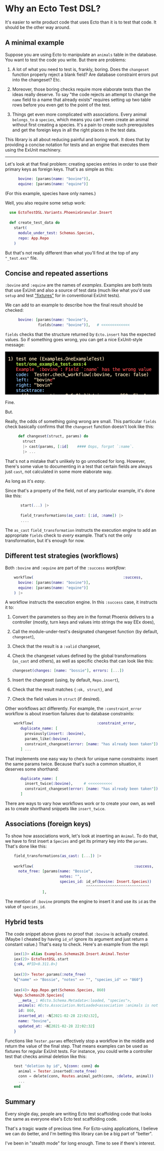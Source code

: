 # Why an Ecto Test DSL?

It's easier to write product code that uses Ecto than it is to test that
code. It should be the other way around.

## A minimal example

Suppose you are using Ecto to manipulate an `animals` table in the
database. You want to test the code you write. But there are
problems:

1. A lot of what you need to test is, frankly, boring. Does the
   `changeset` function properly reject a blank field? Are database
   constraint errors put into the changeset? Etc.
   
2. Moreover, those boring checks require more elaborate tests than the
   ideas really deserve. To say "the code rejects an attempt to change the `name` field
   to a name that already exists" requires setting up two
   table rows before you even get to the point of the test.
   
3. Things get even more complicated with associations. Every animal
   `belongs_to` a `species`, which means you can't even create an
   animal without first creating a species. It's a pain to create such
   prerequisites and get the foreign keys in all the right places in
   the test data.
   
This library is all about reducing painful and boring work. It does
that by providing a concise notation for tests and an engine that
executes them using the ExUnit machinery. 

---------

Let's look at that final problem: creating species entries in order to
use their primary keys as foreign keys. That's as simple as this:


```elixir
      bovine: [params(name: "bovine")],
      equine: [params(name: "equine")]
```

(For this example, species have only names.)

Well, you also require some setup work:

```elixir
  use EctoTestDSL.Variants.PhoenixGranular.Insert

  def create_test_data do 
    start(
      module_under_test: Schemas.Species,
      repo: App.Repo
    )
```

But that's not really different than what you'll find at the top of
any `"_test.exs"` file.

## Concise and repeated assertions

`:bovine` and `:equine` are the names of *examples*. Examples are both
tests that use ExUnit and also a source of test data (much like what
you'd use `setup` and test
["fixtures"](https://en.wikipedia.org/wiki/Test_fixture#Software) for
in conventional ExUnit tests).

We can add to an example to describe how the final result should be
checked:

```elixir
      bovine: [params(name: "bovine"),
               fields(name: "bovine")],   # <<<<<<<<<<<<<
```

`fields` checks that the structure returned by `Ecto.insert` has the
expected values. So if something goes wrong, you can get a nice ExUnit-style message:

![](pics/exunit-error.png)

Fine. 

But.

Really, the odds of something going wrong are small. This particular
`fields` check basically confirms that the `changeset` function
doesn't look like this:

```elixir
      def changeset(struct, params) do 
        struct
        |> cast(params, [:id]    #### Oops, forgot `:name`.
        |> ...
```

That's not a mistake that's unlikely to go unnoticed for long. However,
there's some value to documenting in a test that certain fields are
always just `cast`, not calculated in some more elaborate way.

As long as it's *easy*.

Since that's a property of the field, not of any particular example,
it's done like this:
   
```elixir
       start(...) |> 
       
       field_transformations(as_cast: [:id, :name]) |>
       ....
```
   

The `as_cast` `field_transformation` instructs the execution engine to
add an appropriate `fields` check to *every* example. That's not the
only transformation, but it's enough for now.

## Different test strategies (workflows)

Both `:bovine` and `:equine` are part of the `:success`
*workflow*:

```elixir
    workflow(                                         :success,
      bovine: [params(name: "bovine")],
      equine: [params(name: "equine")]
    ) |> 
```

A workflow instructs the execution engine. In this `:success` case,
it instructs it to:

1. Convert the parameters so they are in the format Phoenix delivers to a
   controller (mostly, turn keys and values into strings the
   way EEx does), 
   
2. Call the module-under-test's designated changeset function (by default, `changeset`), 

3. Check that the result is a `:valid` changeset, 

4. Check the changeset values defined by the global transformations
   (`as_cast` and others), as well as specific checks that can look
   like this:
   
   ```elixir
   changeset(changes: [name: "bossie"], errors: [...])
   ```
       
5. Insert the changeset (using, by default, `Repo.insert`),

6. Check that the result matches `{:ok, struct}`, and

7. Check the field values in `struct` (if desired).

Other workflows act differently. For example, the `:constraint_error` workflow
is about insertion failures due to database constraints:


```elixir
    workflow(                             :constraint_error,
       duplicate_name: [
         previously(insert: :bovine),
         params_like(:bovine),
         constraint_changeset(error: [name: "has already been taken"])
       ] ...
```

That implements one easy way to check for unique name constraints:
insert the same params twice. Because that's such a common situation,
it deserves some shorthand:

```elixir
       duplicate_name: [
         insert_twice(:bovine),     # <<<<<<<<<<<
         constraint_changeset(error: [name: "has already been taken"])
       ]
```

There are ways to vary how workflows work or to create your own, as
well as to create shorthand snippets like `insert_twice`.

## Associations (foreign keys)

To show how associations work, let's look at inserting an `Animal`. To
do that, we have to first insert a `Species` and get its primary key
into the `params`. That's done like this:

```elixir
    field_transformations(as_cast: [...]) |>

    workflow(                                              :success,
      note_free: [params(name: "Bossie",
                         notes: "",
                         species_id: id_of(bovine: Insert.Species))
                                     ^^^^^^^^^^^^^^^^^^^^^^^^^^^^^
                 ],
```

The mention of `:bovine` prompts the engine to insert it and use its
`id` as the value of `species_id`.

## Hybrid tests

The code snippet above gives no proof that `:bovine` is actually created.
(Maybe I cheated by having `id_of` ignore its argument and just
return a constant value.) That's easy to check. Here's an example
from the repl:

```elixir
    iex(1)> alias Examples.Schemas20.Insert.Animal.Tester
    iex(2)> EctoTestDSL.start
    {:ok, #PID<0.311.0>}
    
    iex(3)> Tester.params(:note_free)
    %{"name" => "Bossie", "notes" => "", "species_id" => "860"}
    
    iex(4)> App.Repo.get(Schemas.Species, 860)
    %App.Schemas20.Species{
      __meta__: #Ecto.Schema.Metadata<:loaded, "species">,
      animals: #Ecto.Association.NotLoaded<association :animals is not loaded>,
      id: 860,
      inserted_at: ~N[2021-02-28 22:02:32],
      name: "bovine",
      updated_at: ~N[2021-02-28 22:02:32]
    }
```

Functions like `Tester.params` effectively stop a workflow in the
middle and return the value of the final step. That means
examples can be used as fixtures for regular ExUnit tests. For
instance, you could write a controller test that checks animal deletion
like this:


```elixir
    test "deletion by id", %{conn: conn} do 
      animal = Tester.inserted(:note_free)
      conn = delete(conn, Routes.animal_path(conn, :delete, animal))
      ...
    end
```

## Summary

Every single day, people are writing Ecto test scaffolding code
that looks the same as everyone else's Ecto test scaffolding code.

That's a tragic waste of precious time. For Ecto-using applications, I
believe we can do better, and I'm betting this library can be a big
part of "better".

I've been in "stealth mode" for long enough. Time to see if there's interest.
